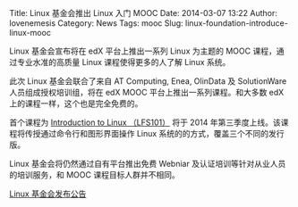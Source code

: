 Title: Linux 基金会推出 Linux 入门 MOOC
Date: 2014-03-07 13:22
Author: lovenemesis
Category: News
Tags: mooc
Slug: linux-foundation-introduce-linux-mooc

Linux 基金会宣布将在 edX 平台上推出一系列 Linux 为主题的 MOOC
课程，通过专业水准的高质量 Linux 课程使得更多的人了解 Linux 系统。

此次 Linux 基金会联合了来自 AT Computing, Enea, OlinData 及 SolutionWare
人员组成授权培训组，将在 edX MOOC 平台上推出一系列课程。和大多数 edX
上的课程一样，这个也是完全免费的。

首个课程为 [Introduction to Linux
（LFS101）](https://www.edx.org/course/linuxfoundationx/linuxfoundationx-lfs101x-introduction-1621)
将于 2014 年第三季度上线。该课程将传授通过命令行和图形界面操作 Linux
系统的的方式，覆盖三个不同的发行版。

Linux 基金会将仍然通过自有平台推出免费 Webniar
及认证培训等针对从业人员的培训服务，和 MOOC 课程目标人群并不相同。

[Linux
基金会发布公告](http://www.linuxfoundation.org/news-media/announcements/2014/03/linux-foundation-build-massive-open-online-course-program-edx)
